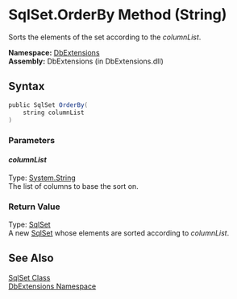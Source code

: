 SqlSet.OrderBy Method (String)
==============================
Sorts the elements of the set according to the *columnList*.

**Namespace:** [DbExtensions][1]  
**Assembly:** DbExtensions (in DbExtensions.dll)

Syntax
------

```csharp
public SqlSet OrderBy(
	string columnList
)
```

### Parameters

#### *columnList*
Type: [System.String][2]  
The list of columns to base the sort on.

### Return Value
Type: [SqlSet][3]  
A new [SqlSet][3] whose elements are sorted according to *columnList*.

See Also
--------
[SqlSet Class][3]  
[DbExtensions Namespace][1]  

[1]: ../README.md
[2]: http://msdn.microsoft.com/en-us/library/s1wwdcbf
[3]: README.md